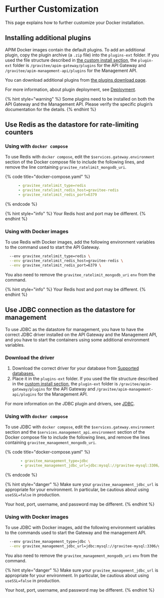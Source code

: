 # Further Customization

This page explains how to further customize your Docker installation.

## Installing additional plugins

APIM Docker images contain the default plugins. To add an additional plugin, copy the plugin archive (a `.zip` file) into the `plugins-ext` folder. If you used the file structure described in [the custom install section](custom-install-with-docker-compose.md), the `plugin-ext` folder is `/gravitee/apim-gateway/plugins` for the API Gateway and `/gravitee/apim-management-api/plugins` for the Management API.

You can download additional plugins from [the plugins download page](https://download.gravitee.io/#graviteeio-apim/plugins/).

For more information, about plugin deployment, see [Deployment](broken-reference).

{% hint style="warning" %}
Some plugins need to be installed on both the API Gateway and the Management API. Please verify the specific plugin’s documentation for the details.
{% endhint %}

## Use Redis as the datastore for rate-limiting counters

### Using with `docker compose`

To use Redis with `docker compose`, edit the `$services.gateway.environment` section of the Docker compose file to include the following lines, and remove the line containing `gravitee_ratelimit_mongodb_uri`.

{% code title="docker-compose.yaml" %}
```yaml
      - gravitee_ratelimit_type=redis
      - gravitee_ratelimit_redis_host=gravitee-redis
      - gravitee_ratelimit_redis_port=6379
```
{% endcode %}

{% hint style="info" %}
Your Redis host and port may be different.
{% endhint %}

### Using with Docker images

To use Redis with Docker images, add the following environment variables to the command used to start the API Gateway.

```sh
  --env gravitee_ratelimit_type=redis \
  --env gravitee_ratelimit_redis_host=gravitee-redis \
  --env gravitee_ratelimit_redis_port=6379 \
```

You also need to remove the `gravitee_ratelimit_mongodb_uri` `env` from the command.

{% hint style="info" %}
Your Redis host and port may be different.
{% endhint %}

## Use JDBC connection as the datastore for management

To use JDBC as the datastore for management, you have to have the correct JDBC driver installed on the API Gateway and the Management API, and you have to start the containers using some additional environment variables.

### Download the driver

1. Download the correct driver for your database from [Supported databases.](broken-reference)
2. Place it in the `plugins-ext` folder. If you used the file structure described in the [custom install section](custom-install-with-docker-compose.md), the `plugin-ext` folder is `/gravitee/apim-gateway/plugins` for the API Gateway and `/gravitee/apim-management-api/plugins` for the Management API.

For more information on the JDBC plugin and drivers, see [JDBC](broken-reference).

### Using with `docker compose`

To use JDBC with `docker compose`, edit the `$services.gateway.environment` section and the `$services.management_api.environment` section of the Docker compose file to include the following lines, and remove the lines containing `gravitee_management_mongodb_uri`.

{% code title="docker-compose.yaml" %}
```yaml
       - gravitee_management_type=jdbc
       - gravitee_management_jdbc_url=jdbc:mysql://gravitee-mysql:3306/gravitee?useSSL=false&user=mysql_users&password=mysql_password
```
{% endcode %}

{% hint style="danger" %}
Make sure your `gravitee_management_jdbc_url` is appropriate for your environment. In particular, be cautious about using `useSSL=false` in production.

Your host, port, username, and password may be different.
{% endhint %}

### Using with Docker images

To use JDBC with Docker images, add the following environment variables to the commands used to start the Gateway and the management API.

```sh
  --env gravitee_management_type=jdbc \
  --env gravitee_management_jdbc_url=jdbc:mysql://gravitee-mysql:3306/gravitee?useSSL=false&user=mysql_users&password=mysql_password \
```

You also need to remove the `gravitee_management_mongodb_uri` `env` from the command.

{% hint style="danger" %}
Make sure your `gravitee_management_jdbc_url` is appropriate for your environment. In particular, be cautious about using `useSSL=false` in production.

Your host, port, username, and password may be different.
{% endhint %}
